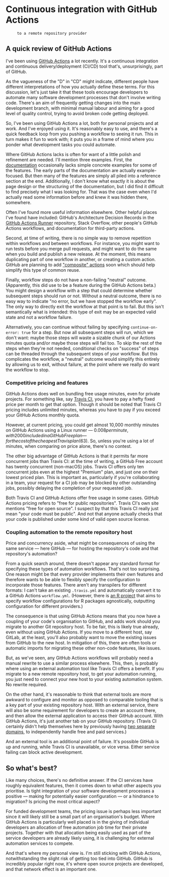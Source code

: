 # Continuous integration with GitHub Actions

         to a remote repository provider

## A quick review of GitHub Actions

I've been using [GitHub Actions](https://github.com/features/actions) a
lot recently. It's a continuous integration and continuous
delivery/deployment (CI/CD) tool that's, unsurprisingly, part of GitHub.

As the vagueness of the "D" in "CD" might indicate, different people
have different interpretations of how you actually define these terms.
For this discussion, let's just take it that these tools encourage
developers to automate many software development processes that don't
involve writing code. There's an aim of frequently getting changes into
the main development branch, with minimal manual labour and aiming for a
good level of quality control, trying to avoid broken code getting
deployed.

So, I've been using GitHub Actions a lot, both for personal projects and
at work. And I've enjoyed using it. It's reasonably easy to use, and
there's a quick feedback loop from you pushing a workflow to seeing it
run. This in turn makes it fun to work with; it puts you in a frame of
mind where you ponder what development tasks you could automate.

Where GitHub Actions lacks is often for want of a little polish and
refinement are needed. I'll mention three examples. First, the
[documentation](https://docs.github.com/en/actions) occasionally lacks
simple concrete examples for some of the features. The early parts of
the documentation are actually example-focused. But then many of the
features are simply all piled into a reference section at the end.
Additionally, I don't know what exactly it is about the page design or
the structuring of the documentation, but I did find it difficult to
find precisely what I was looking for. That was the case even when I'd
actually read some information before and knew it was hidden there,
somewhere.

Often I've found more useful information elsewhere. Other helpful places
I've found have included: GitHub's Architecture Decision Records in the
[GitHub Actions Runner](https://github.com/actions/runner) repository,
Stack Overflow, other people's GitHub Actions workflows, and
documentation for third-party actions.

Second, at time of writing, there is no simple way to remove repetition
within workflows and between workflows. For instance, you might want to
run tests before you merge pull requests, and might want to do the same
when you build and publish a new release. At the moment, this means
duplicating part of one workflow in another, or creating a custom
action. GitHub are planning to add ["composite"
actions](https://github.com/actions/runner/issues/438) soon which should
help simplify this type of common reuse.

Finally, workflow steps do not have a non-failing "neutral" outcome.
(Apparently, this did use to be a feature during the GitHub Actions
beta.) You might design a workflow with a step that could determine
whether subsequent steps should run or not. Without a neutral outcome,
there is no easy way to indicate "no error, but we have stopped the
workflow early". The only way to directly exit the workflow at that
point is to fail. But this isn't semantically what is intended: this
type of exit may be an expected valid state and not a workflow failure.

Alternatively, you can continue without failing by specifying
`continue-on-error: true` for a step. But now all subsequent steps will
run, which we don't want: maybe those steps will waste a sizable chunk
of our Actions minutes quota and/or maybe those steps will fail too. To
skip the rest of the steps when they're not needed, conditional checks
on "success" of steps can be threaded through the subsequent steps of
your workflow. But this complicates the workflow, a "neutral" outcome
would simplify this entirely by allowing us to exit, without failure, at
the point where we really do want the workflow to stop.

### Competitive pricing and features

GitHub Actions does well on bundling free usage minutes, even for
private projects. For something like, say [Travis
CI](https://travis-ci.com/), you have to pay a hefty fixed price per
month to get that option. Though it should be noted that Travis CI
pricing includes unlimited minutes, whereas you have to pay if you
exceed your GitHub Actions monthly quota.

However, at current pricing, you could get almost 10,000 monthly minutes
on GitHub Actions using a Linux runner — $0.008 per minute, with 2000
included in a GitHub Free plan — for the cost of the cheapest Travis
plan ($63). So, unless you're using a lot of minutes, when comparing on
price alone, there's no contest.

The other big advantage of GitHub Actions is that it permits far more
concurrent jobs than Travis CI: at the time of writing, a GitHub Free
account has twenty concurrent (non-macOS) jobs. Travis CI offers only
ten concurrent jobs even at the highest "Premium" plan, and just one on
their lowest priced plan. This is important as, particularly if you're
collaborating in a team, your request for a CI job may be blocked by
other outstanding jobs, possibly delaying the completion of your
requested job.

Both Travis CI and GitHub Actions offer free usage in some cases. GitHub
Actions pricing refers to "free for public repositories". Travis CI's
own site mentions "free for open source". I suspect by that this Travis
CI really just mean "your code must be public". And not that anyone
actually checks that your code is published under some kind of valid
open source license.

### Coupling automation to the remote repository host

Price and concurrency aside, what might be consequences of using the
same service — here GitHub — for hosting the repository's code and that
repository's automation?

From a quick search around, there doesn't appear any standard format for
specifying these types of automation workflows. That's not too
surprising. One reason might be that every provider implements their own
features and therefore wants to be able to flexibly specify the
configuration to incorporate those features. There aren't any
transpilers for different formats: I can't take an existing
`.travis.yml` and automatically convert it to a GitHub Actions
`workflow.yml`. (However, there is [an R
project](https://github.com/ropensci/tic) that aims to specify workflow
configurations for R packages agnostically, outputting configuration for
different providers.)

The consequence is that using GitHub Actions means that you now have a
coupling of your code's organisation to GitHub, and adds work should you
migrate to another Git repository host. To be fair, this is likely true
already, even without using GitHub Actions. If you move to a different
host, say GitLab, at the least, you'll also probably want to move the
existing issues from GitHub to the new host. In mitigation of this,
there are often tools or automatic imports for migrating these other
non-code features, like issues.

But, as we've seen, any GitHub Actions workflows will probably need a
manual rewrite to use a similar process elsewhere. This, then, is
probably where using an external automation tool like Travis CI offers a
benefit. If you migrate to a new remote repository host, to get your
automation running, you just need to connect your new host to your
existing automation system. No rewrite required.

On the other hand, it's reasonable to think that external tools are more
awkward to configure and monitor as opposed to comparable tooling that
is a key part of your existing repository host. With an external
service, there will also be some requirement for developers to create an
account there, and then allow the external application to access their
GitHub account. With GitHub Actions, it's just another tab on your
GitHub repository. (Travis CI certainly didn't help themselves here by
previously having [*two* separate
domains](https://blog.travis-ci.com/2018-05-02-open-source-projects-on-travis-ci-com-with-github-apps),
to independently handle free and paid services.)

And an external tool is an additional point of failure. It's possible
GitHub is up and running, while Travis CI is unavailable, or vice versa.
Either service failing can block active development.

## So what's best?

Like many choices, there's no definitive answer. If the CI services have
roughly equivalent features, then it comes down to what other aspects
you prioritise. Is tight integration of your software development
processes a positive — making for potentially easier configuration — or
a hindrance to migration? Is pricing the most critical aspect?

For funded development teams, the pricing issue is perhaps less
important since it will likely still be a small part of an
organisation's budget. Where GitHub Actions is particularly well placed
is in the giving of individual developers an allocation of free
automation job time for their private projects. Together with that
allocation being easily used as part of the service developers are
already likely using, it is challenging for external automation services
to compete.

And that's where my personal view is. I'm still sticking with GitHub
Actions, notwithstanding the slight risk of getting too tied into
GitHub. GitHub is incredibly popular right now, it's where open source
projects are developed, and that network effect is an important one.

